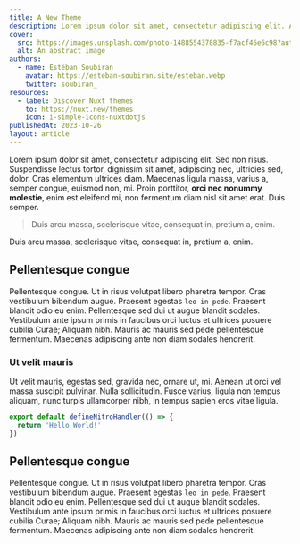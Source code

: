 ```yaml
---
title: A New Theme
description: Lorem ipsum dolor sit amet, consectetur adipiscing elit. Aliquam quam nunc, fringilla vitae eleifend pharetra, pellentesque non felis. Praesent molestie ex dolor, a cursus.
cover:
  src: https://images.unsplash.com/photo-1488554378835-f7acf46e6c98?auto=format&fit=crop&q=80&w=1471&ixlib=rb-4.0.3&ixid=M3wxMjA3fDB8MHxwaG90by1wYWdlfHx8fGVufDB8fHx8fA%3D%3D
  alt: An abstract image
authors:
  - name: Estéban Soubiran
    avatar: https://esteban-soubiran.site/esteban.webp
    twitter: soubiran_
resources:
  - label: Discover Nuxt themes
    to: https://nuxt.new/themes
    icon: i-simple-icons-nuxtdotjs
publishedAt: 2023-10-26
layout: article
---
```


Lorem ipsum dolor sit amet, consectetur adipiscing elit. Sed non risus. Suspendisse lectus tortor, dignissim sit amet, adipiscing nec, ultricies sed, dolor. Cras elementum ultrices diam. Maecenas ligula massa, varius a, semper congue, euismod non, mi. Proin porttitor, **orci nec nonummy molestie**, enim est eleifend mi, non fermentum diam nisl sit amet erat. Duis semper.

> Duis arcu massa, scelerisque vitae, consequat in, pretium a, enim.

Duis arcu massa, scelerisque vitae, consequat in, pretium a, enim.

## Pellentesque congue

Pellentesque congue. Ut in risus volutpat libero pharetra tempor. Cras vestibulum bibendum augue. Praesent egestas `leo in pede`. Praesent blandit odio eu enim. Pellentesque sed dui ut augue blandit sodales. Vestibulum ante ipsum primis in faucibus orci luctus et ultrices posuere cubilia Curae; Aliquam nibh. Mauris ac mauris sed pede pellentesque fermentum. Maecenas adipiscing ante non diam sodales hendrerit.

### Ut velit mauris

Ut velit mauris, egestas sed, gravida nec, ornare ut, mi. Aenean ut orci vel massa suscipit pulvinar. Nulla sollicitudin. Fusce varius, ligula non tempus aliquam, nunc turpis ullamcorper nibh, in tempus sapien eros vitae ligula.

```ts [src/handlers/hello.ts]
export default defineNitroHandler(() => {
  return 'Hello World!'
})
```

## Pellentesque congue

Pellentesque congue. Ut in risus volutpat libero pharetra tempor. Cras vestibulum bibendum augue. Praesent egestas `leo in pede`. Praesent blandit odio eu enim. Pellentesque sed dui ut augue blandit sodales. Vestibulum ante ipsum primis in faucibus orci luctus et ultrices posuere cubilia Curae; Aliquam nibh. Mauris ac mauris sed pede pellentesque fermentum. Maecenas adipiscing ante non diam sodales hendrerit.
